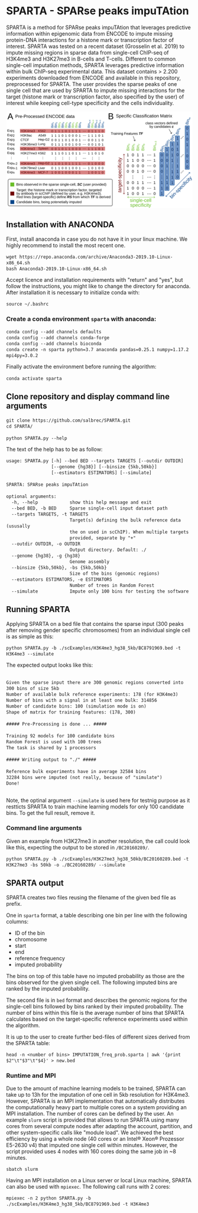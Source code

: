 # SPARTA - SPARse peaks impuTAtion

SPARTA is a method for SPARse peaks impuTAtion that leverages predictive information within epigenomic data from ENCODE to impute missing protein-DNA interactions for a histone mark or transcription factor of interest. SPARTA was tested on a recent dataset (Grosselin et al. 2019) to impute missing regions in sparse data from single-cell ChIP-seq of H3K4me3 and H3K27me3 in B-cells and T-cells. Different to common single-cell imputation methods, SPARTA leverages predictive information within bulk ChIP-seq experimental data. This dataset contains > 2.200 experiments downloaded from ENCODE and available in this repository, preprocessed for SPARTA. The user provides the sparse peaks of one single cell that are used by SPARTA to impute missing interactions for the target (histone mark or transcription factor, also specified by the user) of interest while keeping cell-type specificity and the cells individuality. 

<img src="figure/SPARTA.png" width="900">

## Installation with ANACONDA  

First, install anaconda in case you do not have it in your linux machine. We highly recommend to install the most recent one.

```
wget https://repo.anaconda.com/archive/Anaconda3-2019.10-Linux-x86_64.sh
bash Anaconda3-2019.10-Linux-x86_64.sh

```
Accept licence and installation requirements with "return" and "yes", but follow the instructions, you might like to change the directory for anaconda. After installation it is necessary to initialize conda with:
```
source ~/.bashrc
```

### Create a conda environment `sparta` with anaconda:

```
conda config --add channels defaults
conda config --add channels conda-forge
conda config --add channels bioconda
conda create -n sparta python=3.7 anaconda pandas=0.25.1 numpy=1.17.2 mpi4py=3.0.2
```
Finally activate the environment before running the algorithm:

`conda activate sparta`


## Clone repository and display command line arguments

```
git clone https://github.com/salbrec/SPARTA.git
cd SPARTA/

python SPARTA.py --help
```

The text of the help has to be as follow:

```
usage: SPARTA.py [-h] --bed BED --targets TARGETS [--outdir OUTDIR]
                 [--genome {hg38}] [--binsize {5kb,50kb}]
                 [--estimators ESTIMATORS] [--simulate]

SPARTA: SPARse peaks impuTAtion

optional arguments:
  -h, --help            show this help message and exit
  --bed BED, -b BED     Sparse single-cell input dataset path
  --targets TARGETS, -t TARGETS
                        Target(s) defining the bulk reference data (ususally
                        the on used in scChIP). When multiple targets
                        provided, separate by "+"
  --outdir OUTDIR, -o OUTDIR
                        Output directory. Default: ./
  --genome {hg38}, -g {hg38}
                        Genome assembly
  --binsize {5kb,50kb}, -bs {5kb,50kb}
                        Size of the bins (genomic regions)
  --estimators ESTIMATORS, -e ESTIMATORS
                        Number of trees in Random Forest
  --simulate            Impute only 100 bins for testing the software

```

## Running SPARTA

Applying SPARTA on a bed file that contains the sparse input (300 peaks after removing gender specific chromosomes) from an individual single cell is as simple as this:

```
python SPARTA.py -b ./scExamples/H3K4me3_hg38_5kb/BC8791969.bed -t H3K4me3 --simulate
```
The expected output looks like this:

```

Given the sparse input there are 300 genomic regions converted into 300 bins of size 5kb
Number of available bulk reference experiments: 178 (for H3K4me3)
Number of bins with a signal in at least one bulk: 314856
Number of candidate bins: 100 (simulation mode is on)
Shape of matrix for training features: (178, 300)

##### Pre-Processing is done ... #####

Training 92 models for 100 candidate bins
Random Forest is used with 100 trees
The task is shared by 1 processors

##### Writing output to "./" #####

Reference bulk experiments have in average 32584 bins
32284 bins were imputed (not really, because of "simulate")
Done!


```

Note, the optinal argument `--simulate` is used here for testnig purpose as it restticts SPARTA to train machine learning models for only 100 candidate bins. To get the full result, remove it.

### Command line arguments

Given an example from H3K27me3 in another resolution, the call could look like this, expecting the output to be stored in `/BC20160289/`.  

```
python SPARTA.py -b ./scExamples/H3K27me3_hg38_50kb/BC20160289.bed -t H3K27me3 -bs 50kb -o ./BC20160289/ --simulate
```

## SPARTA output

SPARTA creates two files reusing the filename of the given bed file as prefix. 

One in `sparta` format, a table describing one bin per line with the following columns:

- ID of the bin
- chromosome
- start 
- end
- reference frequency
- imputed probability

The bins on top of this table have no imputed probability as those are the bins observed for the given single cell. The following imputed bins are ranked by the imputed probability.

The second file is in `bed` format and describes the genomic regions for the single-cell bins followed by bins ranked by their imputed probability. The number of bins within this file is the average number of bins that SPARTA calculates based on the target-specific reference experiments used within the algorithm.

It is up to the user to create further bed-files of different sizes derived from the SPARTA table:

```
head -n <number of bins> IMPUTATION_freq_prob.sparta | awk '{print $2"\t"$3"\t"$4}' > new.bed
```

### Runtime and MPI

Due to the amount of machine learning models to be trained, SPARTA can take up to 13h for the imputation of one cell in 5kb resolution for H3K4me3. However, SPARTA is an MPI implementation that automatically distributes the computationally heavy part to multiple cores on a system providing an MPI installation. The number of cores can be defined by the user. An example `slurm` script is provided that allows to run SPARTA using many cores from several compute nodes after adapting the account, partition, and other system-specific calls like "module load". We achieved the best efficiency by using a whole node (40 cores or an Intel® Xeon® Prozessor E5-2630 v4) that imputed one single cell within  minutes. However, the script provided uses 4 nodes with 160 cores doing the same job in ~8 minutes.

```
sbatch slurm
```
Having an MPI installation on a Linux server or local Linux machine, SPARTA can also be used with `mpiexec`. The following call runs with 2 cores:
```
mpiexec -n 2 python SPARTA.py -b ./scExamples/H3K4me3_hg38_5kb/BC8791969.bed -t H3K4me3
```

